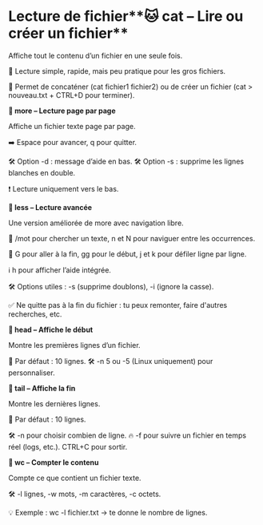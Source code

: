 # Lecture de fichier**🐱 cat – Lire ou créer un fichier**

Affiche tout le contenu d’un fichier en une seule fois.

📌 Lecture simple, rapide, mais peu pratique pour les gros fichiers.

📌 Permet de concaténer (cat fichier1 fichier2) ou de créer un fichier (cat > nouveau.txt + CTRL+D pour terminer).



**📄 more – Lecture page par page**

Affiche un fichier texte page par page.

➡️ Espace pour avancer, q pour quitter.

🛠️ Option -d : message d’aide en bas. 🛠️ Option -s : supprime les lignes blanches en double.

❗ Lecture uniquement vers le bas.



**📖 less – Lecture avancée**

Une version améliorée de more avec navigation libre.

🔎 /mot pour chercher un texte, n et N pour naviguer entre les occurrences.

🔁 G pour aller à la fin, gg pour le début, j et k pour défiler ligne par ligne.

ℹ️ h pour afficher l’aide intégrée.

🛠️ Options utiles : -s (supprime doublons), -i (ignore la casse).

✅ Ne quitte pas à la fin du fichier : tu peux remonter, faire d'autres recherches, etc.



**🔼 head – Affiche le début**

Montre les premières lignes d’un fichier.

📌 Par défaut : 10 lignes. 🛠️ -n 5 ou -5 (Linux uniquement) pour personnaliser.



**🔽 tail – Affiche la fin**

Montre les dernières lignes.

📌 Par défaut : 10 lignes.

🛠️ -n pour choisir combien de ligne. 🔥 -f pour suivre un fichier en temps réel (logs, etc.). CTRL+C pour sortir.



**🔢 wc – Compter le contenu**

Compte ce que contient un fichier texte.

🛠️ -l lignes, -w mots, -m caractères, -c octets.

💡 Exemple : wc -l fichier.txt → te donne le nombre de lignes.

